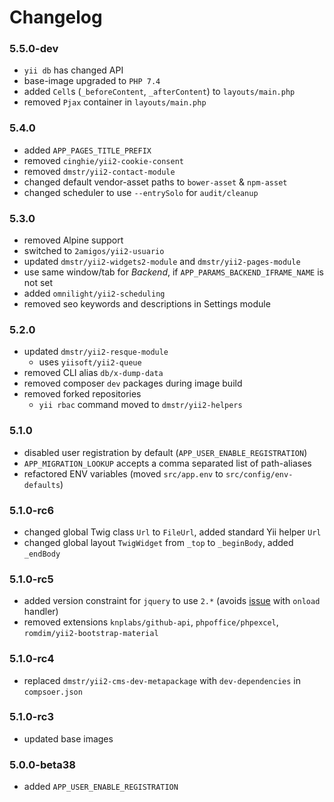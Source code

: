 # Changelog

### 5.5.0-dev

- `yii db` has changed API
- base-image upgraded to `PHP 7.4`
- added `Cell`s (`_beforeContent`, `_afterContent`) to `layouts/main.php`
- removed `Pjax` container in `layouts/main.php`

### 5.4.0

- added `APP_PAGES_TITLE_PREFIX`
- removed `cinghie/yii2-cookie-consent`
- removed `dmstr/yii2-contact-module`
- changed default vendor-asset paths to `bower-asset` & `npm-asset`
- changed scheduler to use `--entrySolo` for `audit/cleanup`

### 5.3.0

- removed Alpine support
- switched to `2amigos/yii2-usuario`
- updated `dmstr/yii2-widgets2-module` and `dmstr/yii2-pages-module`
- use same window/tab for *Backend*, if `APP_PARAMS_BACKEND_IFRAME_NAME` is not set
- added `omnilight/yii2-scheduling`
- removed seo keywords and descriptions in Settings module

### 5.2.0

- updated `dmstr/yii2-resque-module`
  - uses `yiisoft/yii2-queue`
- removed CLI alias `db/x-dump-data`
- removed composer `dev` packages during image build
- removed forked repositories
  - `yii rbac` command moved to `dmstr/yii2-helpers`

### 5.1.0

- disabled user registration by default (`APP_USER_ENABLE_REGISTRATION`)
- `APP_MIGRATION_LOOKUP` accepts a comma separated list of path-aliases
- refactored ENV variables (moved `src/app.env` to `src/config/env-defaults`)

### 5.1.0-rc6

- changed global Twig class `Url` to `FileUrl`, added standard Yii helper `Url`
- changed global layout `TwigWidget` from `_top` to `_beginBody`, added `_endBody`

### 5.1.0-rc5

- added version constraint for `jquery` to use `2.*` (avoids [issue](https://github.com/jquery/jquery/issues/3194) with `onload` handler)
- removed extensions `knplabs/github-api`, `phpoffice/phpexcel`, `romdim/yii2-bootstrap-material`

### 5.1.0-rc4

- replaced `dmstr/yii2-cms-dev-metapackage` with `dev-dependencies` in `compsoer.json` 

### 5.1.0-rc3

- updated base images

### 5.0.0-beta38

- added `APP_USER_ENABLE_REGISTRATION`
